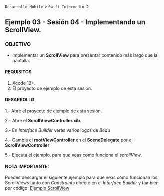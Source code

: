 `Desarrollo Mobile` > `Swift Intermedio 2`

## Ejemplo 03 - Sesión 04 - Implementando un ScrollView.

### OBJETIVO

- Implementar un **ScrollView** para presentar contenido más largo que la pantalla.

#### REQUISITOS

1. Xcode 12+.
2. El proyecto de ejemplo de esta sesión.

#### DESARROLLO

1.- Abre el proyecto de ejemplo de esta sesión.

2.- Abre el **ScrollViewController.xib**.

3.- En _Interface Builder_ verás varios logos de _Bedu_

4.- Cambia el **rootViewController** en el **SceneDelegate** por el **ScrollViewController**

5.- Ejecuta el ejemplo, para que veas como funciona el _scrollView_.

#### NOTA IMPORTANTE:
Puedes descargar el siguiente ejemplo para que veas como funcionan los ScrollViews tanto con _Constraints_ directo en el _Interface Builder_ y también por código:
[Ejemplo ScrollView](https://drive.google.com/file/d/1AFlQDWqMas_w9s0GFbe-AV38WgA8VRgT/view?usp=sharing)